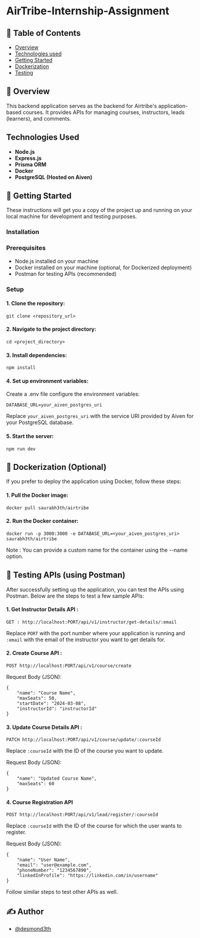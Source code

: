 # AirTribe-Internship-Assignment

## 📝 Table of Contents

- [Overview](#Overview)
- [Technologies used](#Technologies_used)
- [Getting Started](#Getting_Started)
- [Dockerization](#Dockerization_(Optional))
- [Testing](Testing_APIs_(using_Postman))
  
## 🧐 Overview

This backend application serves as the backend for Airtribe's application-based courses. It provides APIs for managing courses, instructors, leads (learners), and comments.

## Technologies Used
- **Node.js**
- **Express.js**
- **Prisma ORM**
- **Docker**
- **PostgreSQL (Hosted on Aiven)**

## 🏁 Getting Started

These instructions will get you a copy of the project up and running on your local machine for development and testing purposes.

### Installation

### Prerequisites

- Node.js installed on your machine   
- Docker installed on your machine (optional, for Dockerized deployment)  
- Postman for testing APIs (recommended)

### Setup

#### 1. Clone the repository:

```
git clone <repository_url>
```

#### 2. Navigate to the project directory:

```
cd <project_directory>
```

#### 3. Install dependencies:
```
npm install
```

#### 4. Set up environment variables:

Create a .env file configure the environment variables:
```
DATABASE_URL=your_aiven_postgres_uri
```

Replace ```your_aiven_postgres_uri``` with the service URI provided by Aiven for your PostgreSQL database.

#### 5. Start the server:

```
npm run dev
```

## 🐋 Dockerization (Optional)

If you prefer to deploy the application using Docker, follow these steps:

#### 1. Pull the Docker image:

```
docker pull saurabh3th/airtribe 
```

#### 2. Run the Docker container:

```
docker run -p 3000:3000 -e DATABASE_URL=<your_aiven_postgres_uri> saurabh3th/airtribe
```

Note : You can provide a custom name for the container using the --name option.

## 🔧 Testing APIs (using Postman)

After successfully setting up the application, you can test the APIs using Postman. Below are the steps to test a few sample APIs:

#### 1. Get Instructor Details API :

```
GET : http://localhost:PORT/api/v1/instructor/get-details/:email
```


Replace `PORT` with the port number where your application is running and `:email` with the email of the instructor you want to get details for.

#### 2. Create Course API :

```
POST http://localhost:PORT/api/v1/course/create
```

Request Body (JSON):
```
{
    "name": "Course Name",
    "maxSeats": 50,
    "startDate": "2024-03-08",
    "instructorId": "instructorId"
}
```

#### 3. Update Course Details API :
```
PATCH http://localhost:PORT/api/v1/course/update/:courseId
```

Replace ```:courseId``` with the ID of the course you want to update.


Request Body (JSON):
```
{
    "name": "Updated Course Name",
    "maxSeats": 60
}
```

#### 4. Course Registration API
```
POST http://localhost:PORT/api/v1/lead/register/:courseId
```
Replace ```:courseId``` with the ID of the course for which the user wants to register.

Request Body (JSON):
```
{
    "name": "User Name",
    "email": "user@example.com",
    "phoneNumber": "1234567890",
    "linkedInProfile": "https://linkedin.com/in/username"
}
```

Follow similar steps to test other APIs as well.

## ✍️ Author

- [@desmond3th](https://github.com/desmond3th)